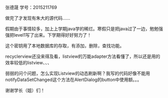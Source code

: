张德晟   学号：2015211769


做完了才发现有朱大的源代码......

假期由于事情较多，加上上学期java学的稀烂。寒假只是把java过了一边，勉勉强强把level1写了出来。下学期得好好努力了！

这个密钥用了本地数据库的存取，有添加，删除，查找功能。

recyclerview还没来得及看，listview的万能adapter方法看懂了，所以还是用的效率较低的listview、、、

弱弱的问个问题，怎么实现Listview的动态刷新啊？我写的代码好像不能用notifyDataSetChanged这个方法在AlertDialog的button中使用额。。。


谢谢学长（姐）们！
